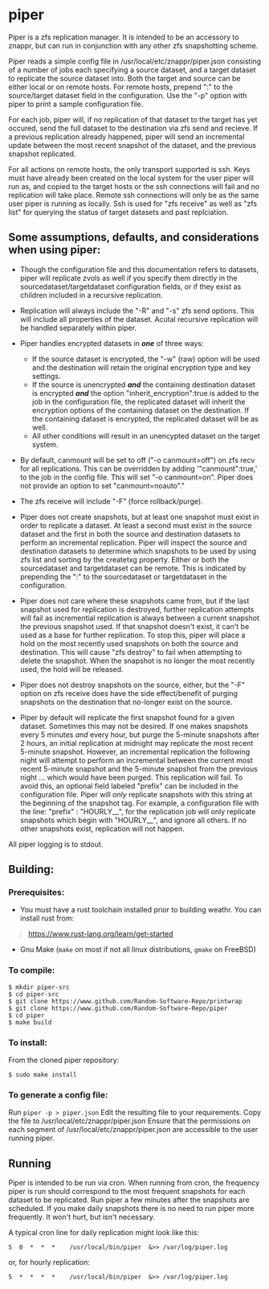 # piper

Piper is a zfs replication manager. It is intended to be an accessory to 
znappr, but can run in conjunction with any other zfs snapshotting scheme.

Piper reads a simple config file in /usr/local/etc/znappr/piper.json 
consisting of a number of jobs each specifying a source dataset, and a 
target dataset to replicate the source dataset into. Both the target and 
source can be either local or on remote hosts. For remote hosts, prepend 
"<hostname>:" to the source/target dataset field in the configuration. Use
the "-p" option with piper to print a sample configuration file.

For each job, piper will, if no replication of that dataset to the target 
has yet occured, send the full dataset to the destination via zfs send and 
recieve. If a previous replication already happened, piper will send an 
incremental update between the most recent snapshot of the dataset, and the 
previous snapshot replicated.

For all actions on remote hosts, the only transport supported is ssh. Keys 
must have already been created on the local system for the user piper will 
run as, and copied to the target hosts or the ssh connections will fail and 
no replication will take place. Remote ssh connections will only be as the 
same user piper is running as locally. Ssh is used for "zfs receive" as well 
as "zfs list" for querying the status of target datasets and past replciation.


## Some assumptions, defaults, and considerations when using piper:

 - Though the configuration file and this documentation refers to datasets, piper will replicate zvols as well if you specify them directly in the sourcedataset/targetdataset configuration fields, or if they exist as children included in a recursive replication.
 - Replication will always include the "-R" and "-s" zfs send options. This will include all properties of the dataset. Acutal recursive replication will be handled separately within piper.
 - Piper handles encrypted datasets in ***one*** of three ways:

    * If the source dataset is encrypted, the "-w" (raw) option will be used and the destination will retain the original encryption type and key settings.
    * If the source is unencrypted ***and*** the containing destination dataset is encrypted ***and*** the option "inherit_encryption":true is added to the job in the configuration file, the replicated dataset will inherit the encryption options of the containing dataset on the destination. If the containing dataset is encrypted, the replicated dataset will be as well.
    * All other conditions will result in an unencypted dataset on the target system.

 - By default, canmount will be set to off ("-o canmount=off") on zfs recv for all replications. This can be overridden by adding '\"canmount\":true,' to the job in the config file. This will set \"-o canmount=on\". Piper does not provide an option to set \"canmount=noauto\"."
 - The zfs receive will include "-F" (force rollback/purge).
 - Piper does not create snapshots, but at least one snapshot must exist in order to replicate a dataset. At least a second must exist in the source dataset and the first in both the source and destination datasets to perform an incremental replication. Piper will inspect the source and destination datasets to determine which snapshots to be used by using zfs list and sorting by the createtxg property. Either or both the sourcedataset and targetdataset can be remote. This is indicated by prepending the "<hostname>:" to the sourcedataset or targetdataset in the configuration.
 - Piper does not care where these snapshots came from, but if the last snapshot used for replication is destroyed, further replication attempts will fail as incremential replication is always between a current snapshot the previous snapshot used. If that snapshot doesn't exist, it can't be used as a base for further replication. To stop this, piper will place a hold on the most recently used snapshots on both the source and destination. This will cause "zfs destroy" to fail when attempting to delete the snapshot. When the snapshot is no longer the most recently used, the hold will be released.
 - Piper does not destroy snapshots on the source, either, but the "-F" option on zfs receive does have the side effect/benefit of purging snapshots on the destination that no-longer exist on the source.
 - Piper by default will replicate the first snapshot found for a given dataset. Sometimes this may not be desired. If one makes snapshots every 5 minutes *and* every hour, but purge the 5-minute snapshots after 2 hours, an initial replication at midnight may replicate the most recent 5-minute snapshot. However, an incremental replication the following night will attempt to perform an incremental between the current most recent 5-minute snapshot and the 5-minute snapshot from the previous night ... which would have been purged. This replication will fail. To avoid this, an optional field labeled "prefix" can be included in the configuration file. Piper will *only* replicate snapshots with this string at the beginning of the snapshot tag. For example, a configuration file with the line:
                   "prefix" : "HOURLY__",
             for the replication job will only replicate snapshots which begin with "HOURLY__", and ignore all others. If no other snapshots exist, replication will not happen.




All piper logging is to stdout.

## Building:

### Prerequisites:

-  You must have a rust toolchain installed prior to building weathr. You can install rust from:

> https://www.rust-lang.org/learn/get-started

-  Gnu Make (`make` on most if not all linux distributions, `gmake` on FreeBSD)

### To compile:

```
$ mkdir piper-src
$ cd piper-src
$ git clone https://www.github.com/Random-Software-Repo/printwrap
$ git clone https://www.github.com/Random-Software-Repo/piper
$ cd piper
$ make build
````

### To install:

From the cloned piper repository:

```
$ sudo make install
````

### To generate a config file:

  Run `piper -p > piper.json`
  Edit the resulting file to your requirements.
  Copy the file to /usr/local/etc/znappr/piper.json
  Ensure that the permissions on each segment of 
  /usr/local/etc/znappr/piper.json are accessible to the user running piper.

## Running

Piper is intended to be run via cron. When running from cron, the frequency 
piper is run should correspond to the most frequent snapshots for each 
dataset to be replicated. Run piper a few minutes after the snapshots are 
scheduled. If you make daily snapshots there is no need to run piper more 
frequently. It won't hurt, but isn't necessary. 

A typical cron line for daily replication might look like this:
```
5  0  *  *  *    /usr/local/bin/piper  &>> /var/log/piper.log
```
or, for hourly replication:
```
5  *  *  *  *    /usr/local/bin/piper  &>> /var/log/piper.log
```